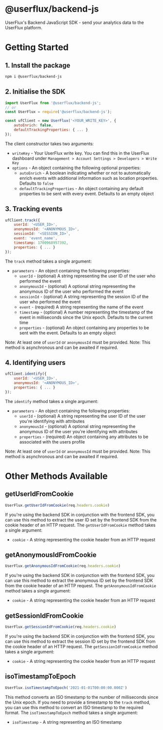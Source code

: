 # @userflux/backend-js
UserFlux's Backend JavaScript SDK - send your analytics data to the UserFlux platform.

# Getting Started

## 1. Install the package

```bash
npm i @userflux/backend-js
```

## 2. Initialise the SDK

```javascript
import UserFlux from '@userflux/backend-js';
// or
const UserFlux = require('@userflux/backend-js');

const ufClient = new UserFlux('<YOUR_WRITE_KEY>', {
    autoEnrich: false,
    defaultTrackingProperties: { ... }
});
```

The client constructor takes two arguments:
- `writeKey` - Your UserFlux write key. You can find this in the UserFlux dashboard under `Management > Account Settings > Developers > Write Key`
- `options` - An object containing the following optional properties:
    - `autoEnrich` - A boolean indicating whether or not to automatically enrich events with additional information such as location properties. Defaults to `false`
    - `defaultTrackingProperties` - An object containing any default properties to be sent with every event. Defaults to an empty object

## 3. Tracking events

```javascript
ufClient.track({
    userId: '<USER_ID>',
    anonymousId: '<ANONYMOUS_ID>',
    sessionId: '<SESSION_ID>',
    event: 'event_name',
    timestamp: 1700968957392,
    properties: { ... }
});
```

The `track` method takes a single argument:
- `parameters` - An object containing the following properties:
    - `userId` - (optional) A string representing the user ID of the user who performed the event
    - `anonymousId` - (optional) A optional string representing the anonymous ID of the user who performed the event
    - `sessionId`  - (optional) A string representing the session ID of the user who performed the event
    - `event` - (required) A string representing the name of the event
    - `timestamp` - (optional) A number representing the timestamp of the event in milliseconds since the Unix epoch. Defaults to the current time
    - `properties` - (optional) An object containing any properties to be sent with the event. Defaults to an empty object

Note: At least one of `userId` or `anonymousId` must be provided.
Note: This method is asynchronous and can be awaited if required.

## 4. Identifying users
    
```javascript
ufClient.identify({
    userId: '<USER_ID>',
    anonymousId: '<ANONYMOUS_ID>',
    properties: { ... }
});
```

The `identify` method takes a single argument:
- `parameters` - An object containing the following properties:
    - `userId` - (optional) A string representing the user ID of the user you're identifying with attributes
    - `anonymousId` - (optional) A optional string representing the anonymous ID of the user you're identifying with attributes
    - `properties` - (required) An object containing any attributes to be associated with the users profile

Note: At least one of `userId` or `anonymousId` must be provided.
Note: This method is asynchronous and can be awaited if required.

# Other Methods Available

## getUserIdFromCookie

```javascript
UserFlux.getUserIdFromCookie(req.headers.cookie)
```

If you're using the backend SDK in conjunction with the frontend SDK, you can use this method to extract the user ID set by the frontend SDK from the cookie header of an HTTP request.
The `getUserIdFromCookie` method takes a single argument:
- `cookie` - A string representing the cookie header from an HTTP request

## getAnonymousIdFromCookie

```javascript
UserFlux.getAnonymousIdFromCookie(req.headers.cookie)
```

If you're using the backend SDK in conjunction with the frontend SDK, you can use this method to extract the anonymous ID set by the frontend SDK from the cookie header of an HTTP request.
The `getAnonymousIdFromCookie` method takes a single argument:
- `cookie` - A string representing the cookie header from an HTTP request

## getSessionIdFromCookie

```javascript
UserFlux.getSessionIdFromCookie(req.headers.cookie)
```

If you're using the backend SDK in conjunction with the frontend SDK, you can use this method to extract the session ID set by the frontend SDK from the cookie header of an HTTP request.
The `getSessionIdFromCookie` method takes a single argument:
- `cookie` - A string representing the cookie header from an HTTP request

## isoTimestampToEpoch

```javascript
UserFlux.isoTimestampToEpoch('2021-01-01T00:00:00.000Z')
```

This method converts an ISO timestamp to the number of milliseconds since the Unix epoch.
If you need to provide a timestamp to the `track` method, you can use this method to convert an ISO timestamp to the required format.
The `isoTimestampToEpoch` method takes a single argument:
- `isoTimestamp` - A string representing an ISO timestamp